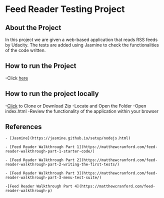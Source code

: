 # Feed Reader Testing Project

## About the Project

In this project we are given a web-based application that reads RSS feeds by Udacity. The tests are added using Jasmine to check the functionalities of the code written.

## How to run the Project

-Click [here](https://kayezhie.github.io/FeedReader/)

## How to run the project locally

-[Click](https://kayezhie.github.io/FeedReader/) to Clone or Download Zip
-Locate and Open the Folder
-Open index.html
-Review the functionality of the application within your browser

## References

	- [Jasmine](https://jasmine.github.io/setup/nodejs.html)

	- [Feed Reader Walkthrough Part 1](https://matthewcranford.com/feed-reader-walkthrough-part-1-starter-code/)

	- [Feed Reader Walkthrough Part 2](https://matthewcranford.com/feed-reader-walkthrough-part-2-writing-the-first-tests/)

	- [Feed Reader Walkthrough Part 3](https://matthewcranford.com/feed-reader-walkthrough-part-3-menu-test-suite/)
	
	-[Feed Reader Walkthrough Part 4](https://matthewcranford.com/feed-reader-walkthrough-p)